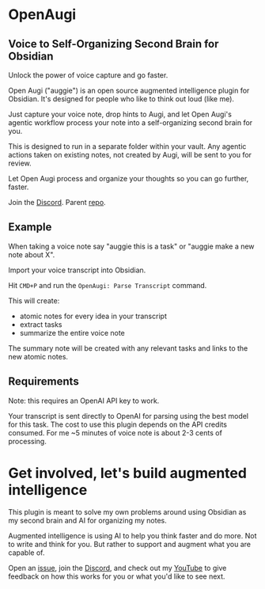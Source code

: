 # OpenAugi
## Voice to Self-Organizing Second Brain for Obsidian

Unlock the power of voice capture and go faster.

Open Augi ("auggie") is an open source augmented intelligence plugin for Obsidian. It's designed for people who like to think out loud (like me).

Just capture your voice note, drop hints to Augi, and let Open Augi's agentic workflow process your note into a self-organizing second brain for you.

This is designed to run in a separate folder within your vault. Any agentic actions taken on existing notes, not created by Augi, will be sent to you for review.

Let Open Augi process and organize your thoughts so you can go further, faster.

Join the [Discord](https://discord.gg/d26BVBrnRP).
Parent [repo](https://github.com/bitsofchris/openaugi).


## Example

When taking a voice note say "auggie this is a task" or "auggie make a new note about X". 

Import your voice transcript into Obsidian.

Hit `CMD+P` and run the `OpenAugi: Parse Transcript` command.

This will create:
- atomic notes for every idea in your transcript
- extract tasks
- summarize the entire voice note

The summary note will be created with any relevant tasks and links to the new atomic notes.

## Requirements
Note: this requires an OpenAI API key to work. 

Your transcript is sent directly to OpenAI for parsing using the best model for this task. The cost to use this plugin depends on the API credits consumed. For me ~5 minutes of voice note is about 2-3 cents of processing.


# Get involved, let's build augmented intelligence

This plugin is meant to solve my own problems around using Obsidian as my second brain and AI for organizing my notes.

Augmented intelligence is using AI to help you think faster and do more. Not to write and think for you. But rather to support and augment what you are capable of.

Open an [issue](https://github.com/bitsofchris/openaugi-obsidian-plugin/issues), join the [Discord](https://discord.gg/d26BVBrnRP), and check out my [YouTube](https://www.youtube.com/@bitsofchris) to give feedback on how this works for you or what you'd like to see next.